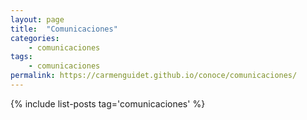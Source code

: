```yaml
---
layout: page
title:  "Comunicaciones"
categories:
    - comunicaciones
tags:
    - comunicaciones
permalink: https://carmenguidet.github.io/conoce/comunicaciones/
---
```

{% include list-posts tag='comunicaciones' %}